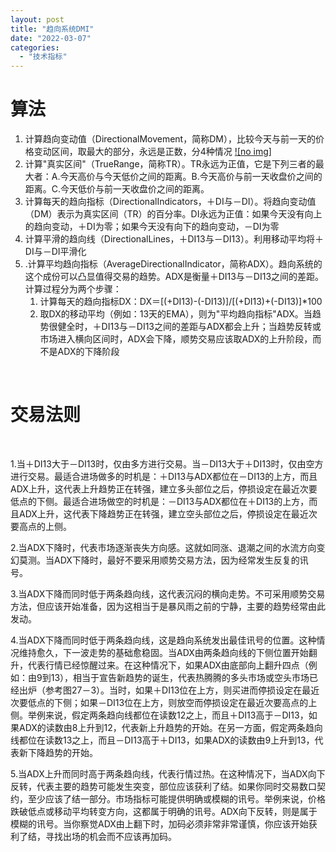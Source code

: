 ```yaml
---
layout: post
title: "趋向系统DMI"
date: "2022-03-07"
categories: 
  - "技术指标"
---
```


# 算法

1. 计算趋向变动值（DirectionalMovement，简称DM），比较今天与前一天的价格变动区间，取最大的部分，永远是正数，分4种情况 [![no img]](http://127.0.0.1/?attachment_id=4486)
2. 计算"真实区间"（TrueRange，简称TR）。TR永远为正值，它是下列三者的最大者：A.今天高价与今天低价之间的距离。B.今天高价与前一天收盘价之间的距离。C.今天低价与前一天收盘价之间的距离。
3. 计算每天的趋向指标（DirectionalIndicators，＋DI与－DI）。将趋向变动值（DM）表示为真实区间（TR）的百分率。DI永远为正值：如果今天没有向上的趋向变动，＋DI为零；如果今天没有向下的趋向变动，－DI为零
4. 计算平滑的趋向线（DirectionalLines，＋DI13与－DI13）。利用移动平均将＋DI与－DI平滑化
5. .计算平均趋向指标（AverageDirectionalIndicator，简称ADX）。趋向系统的这个成份可以凸显值得交易的趋势。ADX是衡量＋DI13与－DI13之间的差距。计算过程分为两个步骤：
    1. 计算每天的趋向指标DX：DX＝\[(+DI13)-(-DI13)\]/\[(+DI13)+(-DI13)\]\*100
    2. 取DX的移动平均（例如：13天的EMA），则为"平均趋向指标"ADX。当趋势很健全时，＋DI13与－DI13之间的差距与ADX都会上升；当趋势反转或市场进入横向区间时，ADX会下降，顺势交易应该取ADX的上升阶段，而不是ADX的下降阶段

 

# 交易法则

 

1.当＋DI13大于－DI13时，仅由多方进行交易。当－DI13大于＋DI13时，仅由空方进行交易。最适合进场做多的时机是：＋DI13与ADX都位在－DI13的上方，而且ADX上升，这代表上升趋势正在转强，建立多头部位之后，停损设定在最近次要低点的下侧。最适合进场做空的时机是：－DI13与ADX都位在＋DI13的上方，而且ADX上升，这代表下降趋势正在转强，建立空头部位之后，停损设定在最近次要高点的上侧。

2.当ADX下降时，代表市场逐渐丧失方向感。这就如同涨、退潮之间的水流方向变幻莫测。当ADX下降时，最好不要采用顺势交易方法，因为经常发生反复的讯号。

3.当ADX下降而同时低于两条趋向线，这代表沉闷的横向走势。不可采用顺势交易方法，但应该开始准备，因为这相当于是暴风雨之前的宁静，主要的趋势经常由此发动。

4.当ADX下降而同时低于两条趋向线，这是趋向系统发出最佳讯号的位置。这种情况维持愈久，下一波走势的基础愈稳固。当ADX由两条趋向线的下侧位置开始翻升，代表行情已经惊醒过来。在这种情况下，如果ADX由底部向上翻升四点（例如：由9到13），相当于宣告新趋势的诞生，代表热腾腾的多头市场或空头市场已经出炉（参考图27－3）。当时，如果＋DI13位在上方，则买进而停损设定在最近次要低点的下侧；如果－DI13位在上方，则放空而停损设定在最近次要高点的上侧。举例来说，假定两条趋向线都位在读数12之上，而且＋DI13高于－DI13，如果ADX的读数由8上升到12，代表新上升趋势的开始。在另一方面，假定两条趋向线都位在读数13之上，而且－DI13高于＋DI13，如果ADX的读数由9上升到13，代表新下降趋势的开始。

5.当ADX上升而同时高于两条趋向线，代表行情过热。在这种情况下，当ADX向下反转，代表主要的趋势可能发生突变，部位应该获利了结。如果你同时交易数口契约，至少应该了结一部分。市场指标可能提供明确或模糊的讯号。举例来说，价格跌破低点或移动平均转变方向，这都属于明确的讯号。ADX向下反转，则是属于模糊的讯号。当你察觉ADX由上翻下时，加码必须非常非常谨慎，你应该开始获利了结，寻找出场的机会而不应该再加码。

